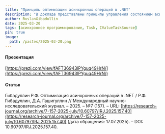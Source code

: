 ```yaml
---
title: "Принципы оптимизации асинхронных операций в .NET"
description: "В докладе представлены принципы управления состоянием асинхронных операций на платформе .NET с минимальными накладными расходами, связанными с управлением памятью. Особое внимание уделено следующим ключевым аспектам: синхронному завершению асинхронных функций, стратегиям кэширования задач Task и Task&lt;T&gt;, использованию типов ValueTask и ValueTask&lt;T&gt;, а также реализации интерфейсов IValueTaskSource и IValueTaskSource&lt;T&gt;."
author: RuslanGibadullin
date: 2025-03-20
tags: [асинхронное программирование, Task, IValueTaskSource]
pin: true
image:
  path: /pastes/2025-03-20.png
---
```


#### Презентация

[https://prezi.com/view/fAFT36943lPYguq49HrN/](https://prezi.com/view/fAFT36943lPYguq49HrN/)

#### Статья

Гибадуллин Р.Ф. Оптимизация асинхронных операций в .NET / Р.Ф. Гибадуллин, Д.А. Гашигуллин // Международный научно-исследовательский журнал. – 2025. – №7 (157). – URL: [https://research-journal.org/archive/7-157-2025-july/10.60797/IRJ.2025.157.40](https://research-journal.org/archive/7-157-2025-july/10.60797/IRJ.2025.157.40) (дата обращения: 17.07.2025). – DOI: 10.60797/IRJ.2025.157.40.
